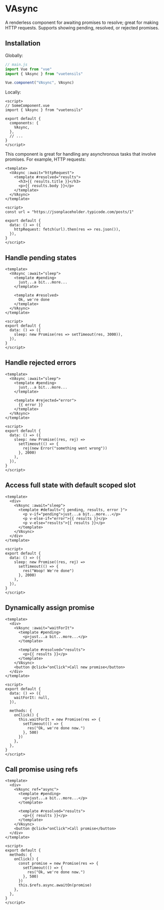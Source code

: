 # VAsync

A renderless component for awaiting promises to resolve; great for making HTTP requests. Supports showing pending, resolved, or rejected promises.

## Installation

Globally:

```js
// main.js
import Vue from "vue"
import { VAsync } from "vuetensils"

Vue.component("VAsync", VAsync)
```

Locally:

```vue
<script>
// SomeComponent.vue
import { VAsync } from "vuetensils"

export default {
  components: {
    VAsync,
  },
  // ...
}
</script>
```

This component is great for handling any asynchronous tasks that involve promises. For example, HTTP requests:

```vue live
<template>
  <VAsync :await="httpRequest">
    <template #resolved="results">
      <h3>{{ results.title }}</h3>
      <p>{{ results.body }}</p>
    </template>
  </VAsync>
</template>

<script>
const url = "https://jsonplaceholder.typicode.com/posts/1"

export default {
  data: () => ({
    httpRequest: fetch(url).then(res => res.json()),
  }),
}
</script>
```

## Handle pending states

```vue live
<template>
  <VAsync :await="sleep">
    <template #pending>
      just...a bit...more...
    </template>

    <template #resolved>
      Ok, we're done
    </template>
  </VAsync>
</template>

<script>
export default {
  data: () => ({
    sleep: new Promise(res => setTimeout(res, 3000)),
  }),
}
</script>
```

## Handle rejected errors

```vue live
<template>
  <VAsync :await="sleep">
    <template #pending>
      just...a bit...more...
    </template>

    <template #rejected="error">
      {{ error }}
    </template>
  </VAsync>
</template>

<script>
export default {
  data: () => ({
    sleep: new Promise((res, rej) =>
      setTimeout(() => {
        rej(new Error("something went wrong"))
      }, 2000)
    ),
  }),
}
</script>
```

## Access full state with default scoped slot

```vue live
<template>
  <div>
    <VAsync :await="sleep">
      <template #default="{ pending, results, error }">
        <p v-if="pending">just...a bit...more...</p>
        <p v-else-if="error">{{ results }}</p>
        <p v-else="results">{{ results }}</p>
      </template>
    </VAsync>
  </div>
</template>

<script>
export default {
  data: () => ({
    sleep: new Promise((res, rej) =>
      setTimeout(() => {
        res("Woop! We're done")
      }, 2000)
    ),
  }),
}
</script>
```

## Dynamically assign promise

```vue live
<template>
  <div>
    <VAsync :await="waitForIt">
      <template #pending>
        <p>just...a bit...more...</p>
      </template>

      <template #resolved="results">
        <p>{{ results }}</p>
      </template>
    </VAsync>
    <button @click="onClick">Call new promise</button>
  </div>
</template>

<script>
export default {
  data: () => ({
    waitForIt: null,
  }),

  methods: {
    onClick() {
      this.waitForIt = new Promise(res => {
        setTimeout(() => {
          res("Ok, we're done now.")
        }, 500)
      })
    },
  },
}
</script>
```

## Call promise using refs

```vue live
<template>
  <div>
    <VAsync ref="async">
      <template #pending>
        <p>just...a bit...more...</p>
      </template>

      <template #resolved="results">
        <p>{{ results }}</p>
      </template>
    </VAsync>
    <button @click="onClick">Call promise</button>
  </div>
</template>

<script>
export default {
  methods: {
    onClick() {
      const promise = new Promise(res => {
        setTimeout(() => {
          res("Ok, we're done now.")
        }, 500)
      })
      this.$refs.async.awaitOn(promise)
    },
  },
}
</script>
```

